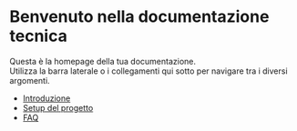 # Benvenuto nella documentazione tecnica

Questa è la homepage della tua documentazione.  
Utilizza la barra laterale o i collegamenti qui sotto per navigare tra i diversi argomenti.

- [Introduzione](introduzione.md)
- [Setup del progetto](setup.md)
- [FAQ](faq.md)